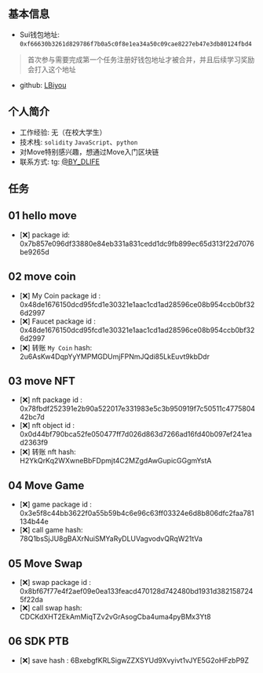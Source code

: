 
## 基本信息
- Sui钱包地址: `0xf66630b3261d829786f7b0a5c0f8e1ea34a50c09cae8227eb47e3db80124fbd4`
> 首次参与需要完成第一个任务注册好钱包地址才被合并，并且后续学习奖励会打入这个地址
- github: [LBiyou](https://github.com/LBiyou/mover)

## 个人简介
- 工作经验: 无（在校大学生）
- 技术栈: `solidity` `JavaScript`、`python`
- 对Move特别感兴趣，想通过Move入门区块链
- 联系方式: tg:  [@BY_DLIFE](https://t.me/BY_DLIFE)

## 任务

##   01 hello move  
- [❌] package id: 0x7b857e096df33880e84eb331a831cedd1dc9fb899ec65d313f22d7076be9265d

##   02 move coin
- [❌] My Coin package id : 0x48de1676150dcd95fcd1e30321e1aac1cd1ad28596ce08b954ccb0bf326d2997
- [❌] Faucet package id : 0x48de1676150dcd95fcd1e30321e1aac1cd1ad28596ce08b954ccb0bf326d2997
- [❌] 转账 `My Coin` hash: 2u6AsKw4DqpYyYMPMGDUmjFPNmJQdi85LkEuvt9kbDdr

##   03 move NFT
- [❌] nft package id : 0x78fbdf252391e2b90a522017e331983e5c3b950919f7c50511c477580442bc7d
- [❌] nft object id : 0x0d44bf790bca52fe050477ff7d026d863d7266ad16fd40b097ef241ead2363f9
- [❌] 转账 nft  hash: H2YkQrKq2WXwneBbFDpmjt4C2MZgdAwGupicGGgmYstA

##   04 Move Game
- [❌] game package id : 0x3e5f8c44bb3622f0a55b59b4c6e96c63ff03324e6d8b806dfc2faa781134b44e
- [❌] call game hash: 78Q1bsSjJU8gBAXrNuiSMYaRyDLUVagvodvQRqW21tVa

##   05 Move Swap
- [❌] swap package id : 0x8bf67f77e4f2aef09e0ea133feacd470128d742480bd1931d3821587245f22da
- [❌] call swap hash: CDCKdXHT2EkAmMiqTZv2vGrAsogCba4uma4pyBMx3Yt8

##   06 SDK PTB
- [❌] save hash : 6BxebgfKRLSigwZZXSYUd9Xvyivt1vJYE5G2oHFzbP9Z
```